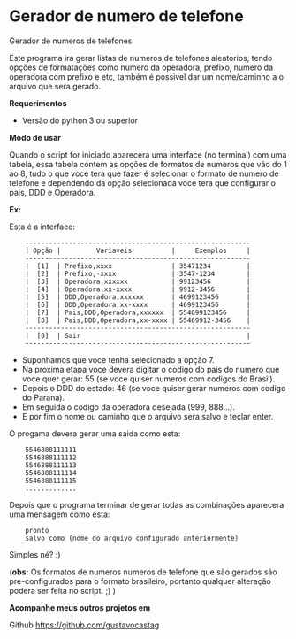 # Gerador de numero de telefone

Gerador de numeros de telefones

Este programa ira gerar listas de numeros de telefones aleatorios, tendo opções de formatações como numero da operadora, prefixo, numero da operadora com prefixo e etc, também é possivel dar um nome/caminho a o arquivo que sera gerado.

**Requerimentos**

* Versão do python 3 ou superior

**Modo de usar**

Quando o script for iniciado aparecera uma interface (no terminal) com uma tabela, essa tabela contem as opções de formatos de numeros que vão do 1 ao 8, tudo o que voce tera que fazer é selecionar o formato de numero de telefone e dependendo da opção selecionada voce tera que configurar o pais, DDD e Operadora.

**Ex:**

Esta é a interface:

        ---------------------------------------------------------
        | Opção |         Variaveis          |     Exemplos     |
        ---------------------------------------------------------
        |  [1]  | Prefixo,xxxx               | 35471234         |
        |  [2]  | Prefixo,-xxxx              | 3547-1234        |
        |  [3]  | Operadora,xxxxxx           | 99123456         |
        |  [4]  | Operadora,xx-xxxx          | 9912-3456        |
        |  [5]  | DDD,Operadora,xxxxxx       | 4699123456       |
        |  [6]  | DDD,Operadora,xx-xxxx      | 4699123456       |
        |  [7]  | Pais,DDD,Operadora,xxxxxx  | 554699123456     |
        |  [8]  | Pais,DDD,Operadora,xx-xxxx | 55469912-3456    |
        ---------------------------------------------------------
        |  [0]  | Sair                                          |
        ---------------------------------------------------------
        
* Suponhamos que voce tenha selecionado a opção 7.
* Na proxima etapa voce devera digitar o codigo do pais do numero que voce quer gerar: 55 (se voce quiser numeros com codigos  do Brasil).
* Depois o DDD do estado: 46 (se voce quiser gerar numeros com codigo do Parana).
* Em seguida o codigo da operadora desejada (999, 888...).
* E por fim o nome ou caminho que o arquivo sera salvo e teclar enter.

O progama devera gerar uma saida como esta:

        5546888111111
        5546888111112
        5546888111113
        5546888111114
        5546888111115
        .............

Depois que o programa terminar de gerar todas as combinações aparecera uma mensagem como esta:

        pronto
        salvo como (nome do arquivo configurado anteriormente)

Simples né? :)

(**obs:** Os formatos de numeros numeros de telefone que são gerados são pre-configurados para o formato brasileiro, portanto qualquer alteração podera ser feita no script. ;) )

**Acompanhe meus outros projetos em**

Github https://github.com/gustavocastag

